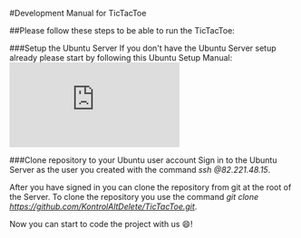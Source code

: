 #Development Manual for TicTacToe

##Please follow these steps to be able to run the TicTacToe:

###Setup the Ubuntu Server
If you don't have the Ubuntu Server setup already please start by following this Ubuntu Setup Manual: 
![alt text](https://github.com/KontrolAltDelete/TicTacToe/blob/Documentation/docs/pdfs/2016-advania-setup.pdf)

###Clone repository to your Ubuntu user account
Sign in to the Ubuntu Server as the user you created with the command _ssh <username>@82.221.48.15_.

After you have signed in you can clone the repository from git at the root of the Server.
To clone the repository you use the command _git clone https://github.com/KontrolAltDelete/TicTacToe.git_.

Now you can start to code the project with us :smile:!


